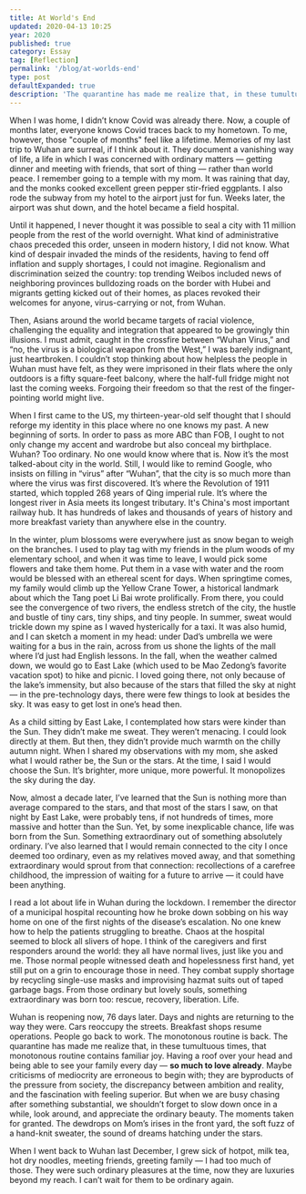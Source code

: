 ```yaml
---
title: At World's End
updated: 2020-04-13 10:25
year: 2020
published: true
category: Essay
tag: [Reflection]
permalink: '/blog/at-worlds-end'
type: post
defaultExpanded: true
description: 'The quarantine has made me realize that, in these tumultuous times, that monotonous routine contains familiar joy. Having a roof over your head and being able to see your family every day — so much to love already.'
---
```


When I was home, I didn’t know Covid was already there. Now, a couple of months later, everyone knows Covid traces back to my hometown. To me, however, those "couple of months" feel like a lifetime. Memories of my last trip to Wuhan are surreal, if I think about it. They document a vanishing way of life, a life in which I was concerned with ordinary matters — getting dinner and meeting with friends, that sort of thing — rather than world peace. I remember going to a temple with my mom. It was raining that day, and the monks cooked excellent green pepper stir-fried eggplants. I also rode the subway from my hotel to the airport just for fun. Weeks later, the airport was shut down, and the hotel became a field hospital.

Until it happened, I never thought it was possible to seal a city with 11 million people from the rest of the world overnight. What kind of administrative chaos preceded this order, unseen in modern history, I did not know. What kind of despair invaded the minds of the residents, having to fend off inflation and supply shortages, I could not imagine. Regionalism and discrimination seized the country: top trending Weibos included news of neighboring provinces bulldozing roads on the border with Hubei and migrants getting kicked out of their homes, as places revoked their welcomes for anyone, virus-carrying or not, from Wuhan.

Then, Asians around the world became targets of racial violence, challenging the equality and integration that appeared to be growingly thin illusions. I must admit, caught in the crossfire between “Wuhan Virus,” and “no, the virus is a biological weapon from the West,” I was barely indignant, just heartbroken. I couldn’t stop thinking about how helpless the people in Wuhan must have felt, as they were imprisoned in their flats where the only outdoors is a fifty square-feet balcony, where the half-full fridge might not last the coming weeks. Forgoing their freedom so that the rest of the finger-pointing world might live.

When I first came to the US, my thirteen-year-old self thought that I should reforge my identity in this place where no one knows my past. A new beginning of sorts. In order to pass as more ABC than FOB, I ought to not only change my accent and wardrobe but also conceal my birthplace. Wuhan? Too ordinary. No one would know where that is. Now it’s the most talked-about city in the world. Still, I would like to remind Google, who insists on filling in “virus” after “Wuhan”, that the city is so much more than where the virus was first discovered. It’s where the Revolution of 1911 started, which toppled 268 years of Qing imperial rule. It’s where the longest river in Asia meets its longest tributary. It's China's most important railway hub. It has hundreds of lakes and thousands of years of history and more breakfast variety than anywhere else in the country.

In the winter, plum blossoms were everywhere just as snow began to weigh on the branches. I used to play tag with my friends in the plum woods of my elementary school, and when it was time to leave, I would pick some flowers and take them home. Put them in a vase with water and the room would be blessed with an ethereal scent for days. When springtime comes, my family would climb up the Yellow Crane Tower, a historical landmark about which the Tang poet Li Bai wrote prolifically. From there, you could see the convergence of two rivers, the endless stretch of the city, the hustle and bustle of tiny cars, tiny ships, and tiny people. In summer, sweat would trickle down my spine as I waved hysterically for a taxi. It was also humid, and I can sketch a moment in my head: under Dad’s umbrella we were waiting for a bus in the rain, across from us shone the lights of the mall where I’d just had English lessons. In the fall, when the weather calmed down, we would go to East Lake (which used to be Mao Zedong’s favorite vacation spot) to hike and picnic. I loved going there, not only because of the lake’s immensity, but also because of the stars that filled the sky at night — in the pre-technology days, there were few things to look at besides the sky. It was easy to get lost in one’s head then.

As a child sitting by East Lake, I contemplated how stars were kinder than the Sun. They didn’t make me sweat. They weren’t menacing. I could look directly at them. But then, they didn’t provide much warmth on the chilly autumn night. When I shared my observations with my mom, she asked what I would rather be, the Sun or the stars. At the time, I said I would choose the Sun. It’s brighter, more unique, more powerful. It monopolizes the sky during the day.

Now, almost a decade later, I’ve learned that the Sun is nothing more than average compared to the stars, and that most of the stars I saw, on that night by East Lake, were probably tens, if not hundreds of times, more massive and hotter than the Sun. Yet, by some inexplicable chance, life was born from the Sun. Something extraordinary out of something absolutely ordinary. I’ve also learned that I would remain connected to the city I once deemed too ordinary, even as my relatives moved away, and that something extraordinary would sprout from that connection: recollections of a carefree childhood, the impression of waiting for a future to arrive — it could have been anything.

I read a lot about life in Wuhan during the lockdown. I remember the director of a municipal hospital recounting how he broke down sobbing on his way home on one of the first nights of the disease’s escalation. No one knew how to help the patients struggling to breathe. Chaos at the hospital seemed to block all slivers of hope. I think of the caregivers and first responders around the world: they all have normal lives, just like you and me. Those normal people witnessed death and hopelessness first hand, yet still put on a grin to encourage those in need. They combat supply shortage by recycling single-use masks and improvising hazmat suits out of taped garbage bags. From those ordinary but lovely souls, something extraordinary was born too: rescue, recovery, liberation. Life.

Wuhan is reopening now, 76 days later. Days and nights are returning to the way they were. Cars reoccupy the streets. Breakfast shops resume operations. People go back to work. The monotonous routine is back. The quarantine has made me realize that, in these tumultuous times, that monotonous routine contains familiar joy. Having a roof over your head and being able to see your family every day — **so much to love already**. Maybe criticisms of mediocrity are erroneous to begin with; they are byproducts of the pressure from society, the discrepancy between ambition and reality, and the fascination with feeling superior. But when we are busy chasing after something substantial, we shouldn’t forget to slow down once in a while, look around, and appreciate the ordinary beauty. The moments taken for granted. The dewdrops on Mom’s irises in the front yard, the soft fuzz of a hand-knit sweater, the sound of dreams hatching under the stars.

When I went back to Wuhan last December, I grew sick of hotpot, milk tea, hot dry noodles, meeting friends, greeting family — I had too much of those. They were such ordinary pleasures at the time, now they are luxuries beyond my reach. I can’t wait for them to be ordinary again.
